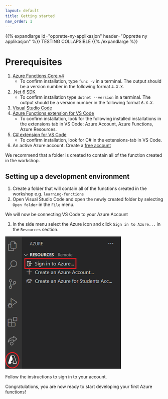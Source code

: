 ```yaml
---
layout: default
title: Getting started
nav_order: 1
---
```


{{% expandlarge id="opprette-ny-applikasjon" header="Opprette ny applikasjon" %}}
TESTING COLLAPSIBLE
{{% /expandlarge %}}

# Prerequisites

1. [Azure Functions Core v4](https://docs.microsoft.com/en-us/azure/azure-functions/functions-run-local?tabs=v4%2Cwindows%2Ccsharp%2Cportal%2Cbash#install-the-azure-functions-core-tools)
   - To confirm installation, type `func -v` in a terminal. The output should be a version number in the following format `4.X.X`.
2. [.Net 6 SDK](https://dotnet.microsoft.com/download)
   - To confirm installation type `dotnet --version` in a terminal. The output should be a version number in the following format `6.X.X`.
3. [Visual Studio Code](https://code.visualstudio.com/)
4. [Azure Functions extension for VS Code](https://marketplace.visualstudio.com/items?itemName=ms-azuretools.vscode-azurefunctions)
   - To confirm installation, look for the following installed installations in the extensions tab in VS Code: Azure Account, Azure Functions, Azure Resources.
5. [C# extension for VS Code](https://marketplace.visualstudio.com/items?itemName=ms-dotnettools.csharp)
   - To confirm installation, look for C# in the extensions-tab in VS Code.
6. An active Azure account. Create a [free account](https://azure.microsoft.com/en-us/free)

We recommend that a folder is created to contain all of the function created in the workshop.

## Setting up a development environment

1. Create a folder that will contain all of the functions created in the workshop
   e.g. `learning-functions`
2. Open Visual Studio Code and open the newly created folder by selecting `Open folder` in the `File` menu.

We will now be connecting VS Code to your Azure Account

3. In the side menu select the Azure icon and click `Sign in to Azure...` in the `Resources` section.

![Log onto Azure in VS Code](images/vs-code-log-onto-azure.png)

Follow the instructions to sign in to your account.

Congratulations, you are now ready to start developing your first Azure functions!
